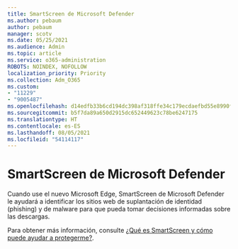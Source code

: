 ```yaml
---
title: SmartScreen de Microsoft Defender
ms.author: pebaum
author: pebaum
manager: scotv
ms.date: 05/25/2021
ms.audience: Admin
ms.topic: article
ms.service: o365-administration
ROBOTS: NOINDEX, NOFOLLOW
localization_priority: Priority
ms.collection: Adm_O365
ms.custom:
- "11229"
- "9005487"
ms.openlocfilehash: d14edfb33b6cd194dc398af318ffe34c179ecdaefbd55e8990f48de4d2bcf22e
ms.sourcegitcommit: b5f7da89a650d2915dc652449623c78be6247175
ms.translationtype: HT
ms.contentlocale: es-ES
ms.lasthandoff: 08/05/2021
ms.locfileid: "54114117"
---
```

# <a name="microsoft-defender-smartscreen"></a>SmartScreen de Microsoft Defender

Cuando use el nuevo Microsoft Edge, SmartScreen de Microsoft Defender le ayudará a identificar los sitios web de suplantación de identidad (phishing) y de malware para que pueda tomar decisiones informadas sobre las descargas.

Para obtener más información, consulte [¿Qué es SmartScreen y cómo puede ayudar a protegerme?](https://support.microsoft.com/microsoft-edge/what-is-smartscreen-and-how-can-it-help-protect-me-1c9a874a-6826-be5e-45b1-67fa445a74c8).

